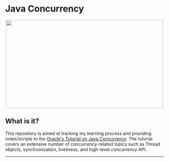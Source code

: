 # Java Concurrency #

<p align="center">
    <img width="500" height="280" src=https://external-content.duckduckgo.com/iu/?u=https%3A%2F%2Fwww.oreilly.com%2Flibrary%2Fview%2Fthe-art-of%2F9780596802424%2Fhttpatomoreillycomsourceoreillyimages295284.png.jpg&f=1&nofb=1>
</p>


## What is it?

This repository is aimed at tracking my learning process and providing notes/scripts to the [Oracle's Tutorial on
Java Concurrency](https://docs.oracle.com/javase/tutorial/essential/concurrency/index.html).
The tutorial covers an extensive number of concurrency-related topics such as Thread objects, 
synchronization, liveliness, and high-level concurrency API.

---

